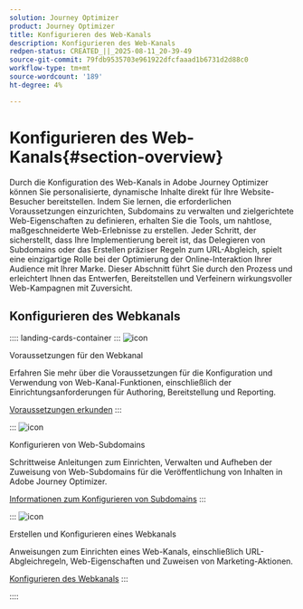 ```yaml
---
solution: Journey Optimizer
product: Journey Optimizer
title: Konfigurieren des Web-Kanals
description: Konfigurieren des Web-Kanals
redpen-status: CREATED_||_2025-08-11_20-39-49
source-git-commit: 79fdb9535703e961922dfcfaaad1b6731d2d88c0
workflow-type: tm+mt
source-wordcount: '189'
ht-degree: 4%

---
```



# Konfigurieren des Web-Kanals{#section-overview}

Durch die Konfiguration des Web-Kanals in Adobe Journey Optimizer können Sie personalisierte, dynamische Inhalte direkt für Ihre Website-Besucher bereitstellen. Indem Sie lernen, die erforderlichen Voraussetzungen einzurichten, Subdomains zu verwalten und zielgerichtete Web-Eigenschaften zu definieren, erhalten Sie die Tools, um nahtlose, maßgeschneiderte Web-Erlebnisse zu erstellen. Jeder Schritt, der sicherstellt, dass Ihre Implementierung bereit ist, das Delegieren von Subdomains oder das Erstellen präziser Regeln zum URL-Abgleich, spielt eine einzigartige Rolle bei der Optimierung der Online-Interaktion Ihrer Audience mit Ihrer Marke. Dieser Abschnitt führt Sie durch den Prozess und erleichtert Ihnen das Entwerfen, Bereitstellen und Verfeinern wirkungsvoller Web-Kampagnen mit Zuversicht.

## Konfigurieren des Webkanals

:::: landing-cards-container
:::
![icon](https://cdn.experienceleague.adobe.com/icons/book.svg)

Voraussetzungen für den Webkanal

Erfahren Sie mehr über die Voraussetzungen für die Konfiguration und Verwendung von Web-Kanal-Funktionen, einschließlich der Einrichtungsanforderungen für Authoring, Bereitstellung und Reporting.

[Voraussetzungen erkunden](../using/web/web-prerequisites.md)
:::

:::
![icon](https://cdn.experienceleague.adobe.com/icons/gear.svg)

Konfigurieren von Web-Subdomains

Schrittweise Anleitungen zum Einrichten, Verwalten und Aufheben der Zuweisung von Web-Subdomains für die Veröffentlichung von Inhalten in Adobe Journey Optimizer.

[Informationen zum Konfigurieren von Subdomains](../using/web/web-delegated-subdomains.md)
:::

:::
![icon](https://cdn.experienceleague.adobe.com/icons/circle-play.svg)

Erstellen und Konfigurieren eines Webkanals

Anweisungen zum Einrichten eines Web-Kanals, einschließlich URL-Abgleichregeln, Web-Eigenschaften und Zuweisen von Marketing-Aktionen.

[Konfigurieren des Webkanals](../using/web/web-configuration.md)
:::

::::

